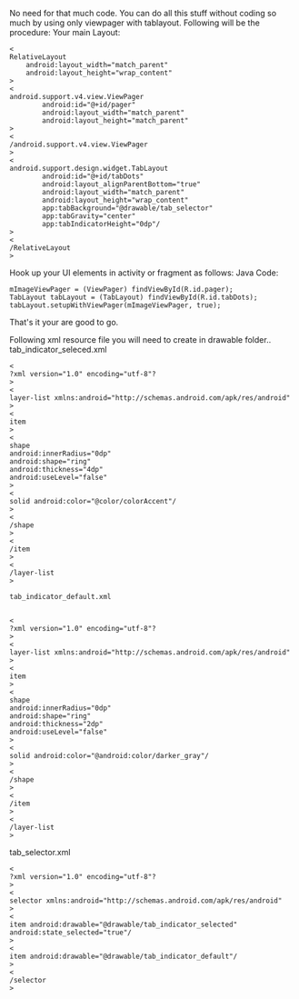 No need for that much code. You can do all this stuff without coding so much by using only viewpager with tablayout. Following will be the procedure: Your main Layout:

```
<
RelativeLayout
    android:layout_width="match_parent"
    android:layout_height="wrap_content"
>
<
android.support.v4.view.ViewPager
        android:id="@+id/pager"
        android:layout_width="match_parent"
        android:layout_height="match_parent"
>
<
/android.support.v4.view.ViewPager
>
<
android.support.design.widget.TabLayout
        android:id="@+id/tabDots"
        android:layout_alignParentBottom="true"
        android:layout_width="match_parent"
        android:layout_height="wrap_content"
        app:tabBackground="@drawable/tab_selector"
        app:tabGravity="center"
        app:tabIndicatorHeight="0dp"/
>
<
/RelativeLayout
>
```

Hook up your UI elements in activity or fragment as follows: Java Code:

```
mImageViewPager = (ViewPager) findViewById(R.id.pager);
TabLayout tabLayout = (TabLayout) findViewById(R.id.tabDots);
tabLayout.setupWithViewPager(mImageViewPager, true);

```

That's it your are good to go.

Following xml resource file you will need to create in drawable folder.. tab\_indicator\_seleced.xml

```
<
?xml version="1.0" encoding="utf-8"?
>
<
layer-list xmlns:android="http://schemas.android.com/apk/res/android"
>
<
item
>
<
shape
android:innerRadius="0dp"
android:shape="ring"
android:thickness="4dp"
android:useLevel="false"
>
<
solid android:color="@color/colorAccent"/
>
<
/shape
>
<
/item
>
<
/layer-list
>

tab_indicator_default.xml


<
?xml version="1.0" encoding="utf-8"?
>
<
layer-list xmlns:android="http://schemas.android.com/apk/res/android"
>
<
item
>
<
shape
android:innerRadius="0dp"
android:shape="ring"
android:thickness="2dp"
android:useLevel="false"
>
<
solid android:color="@android:color/darker_gray"/
>
<
/shape
>
<
/item
>
<
/layer-list
>
```

tab\_selector.xml

```
<
?xml version="1.0" encoding="utf-8"?
>
<
selector xmlns:android="http://schemas.android.com/apk/res/android"
>
<
item android:drawable="@drawable/tab_indicator_selected"
android:state_selected="true"/
>
<
item android:drawable="@drawable/tab_indicator_default"/
>
<
/selector
>
```



